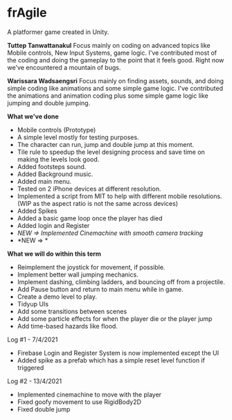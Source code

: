 # frAgile
A platformer game created in Unity.

**Tuttep Tanwattanakul**
Focus mainly on coding on advanced topics like Mobile controls, New Input Systems, game logic. I've contributed most of the coding and doing the gameplay to the point that it feels good. Right now we've encountered a mountain of bugs.

**Warissara Wadsaengsri**
Focus mainly on finding assets, sounds, and doing simple coding like animations and some simple game logic. I've contributed the animations and animation coding plus some simple game logic like jumping and double jumping.

**What we've done**
- Mobile controls (Prototype)
- A simple level mostly for testing purposes.
- The character can run, jump and double jump at this moment.
- Tile rule to speedup the level designing process and save time on making the levels look good.
- Added footsteps sound.
- Added Background music.
- Added main menu.
- Tested on 2 iPhone devices at different resolution.
- Implemented a script from MIT to help with different mobile resolutions. (WIP as the aspect ratio is not the same across devices)
- Added Spikes
- Added a basic game loop once the player has died
- Added login and Register
- *NEW => Implemented Cinemachine with smooth camera tracking*
- *NEW => *

**What we will do within this term**
- Reimplement the joystick for movement, if possible.
- Implement better wall jumping mechanics.
- Implement dashing, climbing ladders, and bouncing off from a projectile.
- Add Pause button and return to main menu while in game.
- Create a demo level to play.
- Tidyup UIs
- Add some transitions between scenes
- Add some particle effects for when the player die or the player jump
- Add time-based hazards like flood.

Log #1 - 7/4/2021
- Firebase Login and Register System is now implemented except the UI
- Added spike as a prefab which has a simple reset level function if triggered

Log #2 - 13/4/2021
- Implemented cinemachine to move with the player
- Fixed goofy movement to use RigidBody2D
- Fixed double jump
